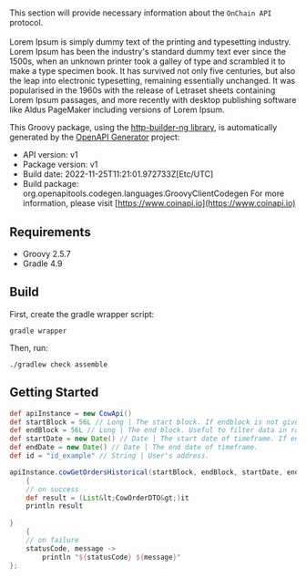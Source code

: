 # 


This section will provide necessary information about the `OnChain API` protocol. 
<br/><br/>
Lorem Ipsum is simply dummy text of the printing and typesetting industry. Lorem Ipsum has been the industry's standard dummy text ever since the 1500s, when an unknown printer took a galley of type and scrambled it to make a type specimen book. It has survived not only five centuries, but also the leap into electronic typesetting, remaining essentially unchanged. It was popularised in the 1960s with the release of Letraset sheets containing Lorem Ipsum passages, and more recently with desktop publishing software like Aldus PageMaker including versions of Lorem Ipsum.        
                    

This Groovy package, using the [http-builder-ng library](https://http-builder-ng.github.io/http-builder-ng/), is automatically generated by the [OpenAPI Generator](https://openapi-generator.tech) project:

- API version: v1
- Package version: v1
- Build date: 2022-11-25T11:21:01.972733Z[Etc/UTC]
- Build package: org.openapitools.codegen.languages.GroovyClientCodegen
For more information, please visit [https://www.coinapi.io](https://www.coinapi.io)

## Requirements

* Groovy 2.5.7
* Gradle 4.9

## Build

First, create the gradle wrapper script:

```
gradle wrapper
```

Then, run:

```
./gradlew check assemble
```

## Getting Started


```groovy
def apiInstance = new CowApi()
def startBlock = 56L // Long | The start block. If endblock is not given, only those entities will be included that were exactly created in startBlock.
def endBlock = 56L // Long | The end block. Useful to filter data in range of blocks (FROM startBlock TO endBlock).
def startDate = new Date() // Date | The start date of timeframe. If endDate is not given, entities created FROM startDate TO startDate plus 24 hours will be included.
def endDate = new Date() // Date | The end date of timeframe.
def id = "id_example" // String | User's address.

apiInstance.cowGetOrdersHistorical(startBlock, endBlock, startDate, endDate, id)
    {
    // on success
    def result = (List&lt;CowOrderDTO&gt;)it
    println result
    
}
    {
    // on failure
    statusCode, message ->
        println "${statusCode} ${message}"
};
```

